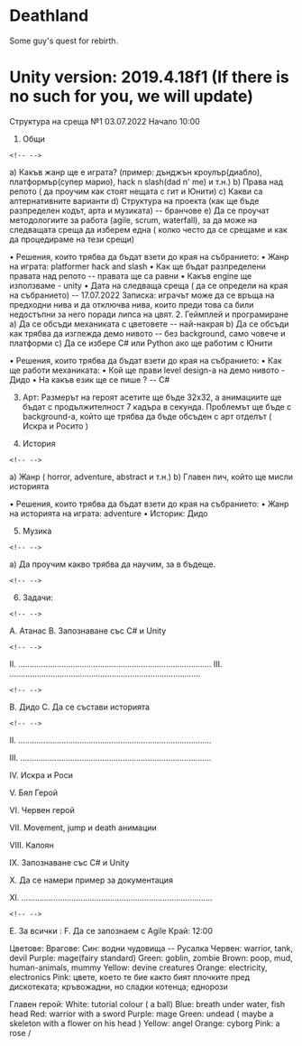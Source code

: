 Deathland
=========

Some guy's quest for rebirth.

Unity version: 2019.4.18f1 (If there is no such for you, we will update)
========================================================================

Структура на среща №1 03.07.2022 Начало 10:00

1.  Общи

```{=html}
<!-- -->
```
a)  Какъв жанр ще е играта? (пример: дънджън кроулър(диабло),
    платформър(супер марио), hack n slash(dad n' me) и т.н.)
b)  Права над репото ( да проучим как стоят нещата с гит и Юнити)
c)  Какви са алтернативните варианти
d)  Структура на проекта (как ще бъде разпределен кодът, арта и
    музиката) -- бранчове
e)  Да се проучат методологиите за работа (agile, scrum, waterfall), за
    да може на следващата среща да изберем една ( колко често да се
    срещаме и как да процедираме на тези срещи)

• Решения, които трябва да бъдат взети до края на събранието: • Жанр на
играта: platformer hack and slash • Как ще бъдат разпределени правата
над репото -- правата ще са равни • Какъв engine ще използваме - unity •
Дата на следваща среща ( да се определи на края на събранието) --
17.07.2022 Записка: играчът може да се връща на предходни нива и да
отключва нива, които преди това са били недостъпни за него поради липса
на цвят. 2. Геймплей и програмиране a) Да се обсъди механиката с
цветовете -- най-накрая b) Да се обсъди как трябва да изглежда демо
нивото -- без background, само човече и платформи c) Да се избере C\#
или Python ако ще работим с Юнити

• Решения, които трябва да бъдат взети до края на събранието: • Как ще
работи механиката: • Кой ще прави level design-a на демо нивото - Дидо •
На какъв език ще се пише ? -- C\#

3.  Арт: Размерът на героят асетите ще бъде 32х32, а анимациите ще бъдат
    с продължителност 7 кадъра в секунда. Проблемът ще бъде с
    background-a, който ще трябва да бъде обсъден с арт отделът ( Искра
    и Росито )

4.  История

```{=html}
<!-- -->
```
a)  Жанр ( horror, adventure, abstract и т.н.)
b)  Главен пич, който ще мисли историята

• Решения, които трябва да бъдат взети до края на събранието: • Жанр на
историята на играта: adventure • Историк: Дидо

5.  Музика

```{=html}
<!-- -->
```
a)  Да проучим какво трябва да научим, за в бъдеще.

```{=html}
<!-- -->
```
6.  Задачи:

```{=html}
<!-- -->
```
A.  Атанас
B.  Запознаване със C\# и Unity

```{=html}
<!-- -->
```
II. .....................................................................................
III. ....................................................................................

```{=html}
<!-- -->
```
B.  Дидо
C.  Да се състави историята

```{=html}
<!-- -->
```
II. .....................................................................................

III. ....................................................................................

IV. Искра и Роси

V.  Бял Герой

VI. Червен герой

VII. Movement, jump и death анимации

VIII. Калоян

IX. Запознаване със C\# и Unity

X.  Да се намери пример за документация

XI. ....................................................................................

```{=html}
<!-- -->
```
E.  За всички :
F.  Да се запознаем с Agile Край: 12:00

Цветове: Врагове: Син: водни чудовища -- Русалка Червен: warrior, tank,
devil Purple: mage(fairy standard) Green: goblin, zombie Brown: poop,
mud, human-animals, mummy Yellow: devine creatures Orange: electricity,
electronics Pink: цвете, което те бие както бият плочките пред
дискотеката; кръвожадни, но сладки котенца; еднорози

Главен герой: White: tutorial colour ( a ball) Blue: breath under water,
fish head Red: warrior with a sword Purple: mage Green: undead ( maybe a
skeleton with a flower on his head ) Yellow: angel Orange: cyborg Pink:
a rose /
